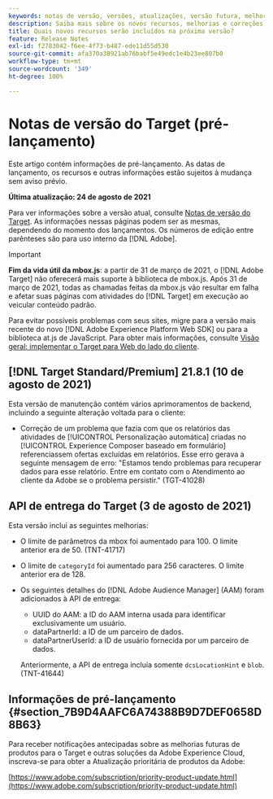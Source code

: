 ```yaml
---
keywords: notas de versão, versões, atualizações, versão futura, melhorias, novos recursos, correções, atualizações, pré-lançamento
description: Saiba mais sobre os novos recursos, melhorias e correções incluídos na próxima versão do Adobe Target, incluindo SDKs, APIs e bibliotecas JavaScript.
title: Quais novos recursos serão incluídos na próxima versão?
feature: Release Notes
exl-id: f2783042-f6ee-4f73-b487-ede11d55d530
source-git-commit: afa370a38921ab76babf5e49edc1e4b23ee807b0
workflow-type: tm+mt
source-wordcount: '349'
ht-degree: 100%

---
```


# Notas de versão do Target (pré-lançamento)

Este artigo contém informações de pré-lançamento. As datas de lançamento, os recursos e outras informações estão sujeitos à mudança sem aviso prévio.

**Última atualização: 24 de agosto de 2021**

Para ver informações sobre a versão atual, consulte [Notas de versão do Target](release-notes.md). As informações nessas páginas podem ser as mesmas, dependendo do momento dos lançamentos. Os números de edição entre parênteses são para uso interno da [!DNL Adobe].

>[!IMPORTANT]
>
>**Fim da vida útil da mbox.js**: a partir de 31 de março de 2021, o [!DNL Adobe Target] não oferecerá mais suporte à biblioteca de mbox.js. Após 31 de março de 2021, todas as chamadas feitas da mbox.js vão resultar em falha e afetar suas páginas com atividades do [!DNL Target] em execução ao veicular conteúdo padrão.
>
>Para evitar possíveis problemas com seus sites, migre para a versão mais recente do novo [!DNL Adobe Experience Platform Web SDK] ou para a biblioteca at.js de JavaScript. Para obter mais informações, consulte [Visão geral: implementar o Target para Web do lado do cliente](/help/c-implementing-target/c-implementing-target-for-client-side-web/implement-target-for-client-side-web.md).

## [!DNL Target Standard/Premium] 21.8.1 (10 de agosto de 2021)

Esta versão de manutenção contém vários aprimoramentos de backend, incluindo a seguinte alteração voltada para o cliente:

* Correção de um problema que fazia com que os relatórios das atividades de [!UICONTROL Personalização automática] criadas no [!UICONTROL Experience Composer baseado em formulário] referenciassem ofertas excluídas em relatórios. Esse erro gerava a seguinte mensagem de erro: &quot;Estamos tendo problemas para recuperar dados para esse relatório. Entre em contato com o Atendimento ao cliente da Adobe se o problema persistir.&quot; (TGT-41028)

## API de entrega do Target (3 de agosto de 2021)

Esta versão inclui as seguintes melhorias:

* O limite de parâmetros da mbox foi aumentado para 100. O limite anterior era de 50. (TNT-41717)
* O limite de `categoryId` foi aumentado para 256 caracteres. O limite anterior era de 128.
* Os seguintes detalhes do [!DNL Adobe Audience Manager] (AAM) foram adicionados à API de entrega:

   * UUID do AAM: a ID do AAM interna usada para identificar exclusivamente um usuário.
   * dataPartnerId: a ID de um parceiro de dados.
   * dataPartnerUserId: a ID de usuário fornecida por um parceiro de dados.

   Anteriormente, a API de entrega incluía somente `dcsLocationHint` e `blob`. (TNT-41644)

## Informações de pré-lançamento {#section_7B9D4AAFC6A74388B9D7DEF0658D8B63}

Para receber notificações antecipadas sobre as melhorias futuras de produtos para o Target e outras soluções da Adobe Experience Cloud, inscreva-se para obter a Atualização prioritária de produtos da Adobe:

[https://www.adobe.com/subscription/priority-product-update.html](https://www.adobe.com/subscription/priority-product-update.html)
